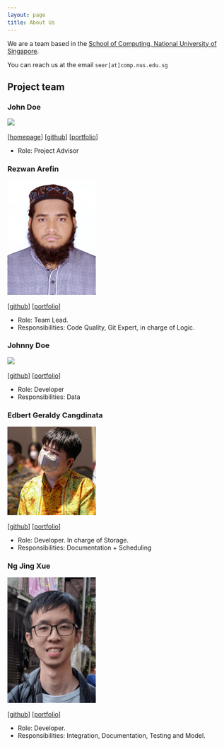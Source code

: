 ```yaml
---
layout: page
title: About Us
---
```


We are a team based in the [School of Computing, National University of Singapore](http://www.comp.nus.edu.sg).

You can reach us at the email `seer[at]comp.nus.edu.sg`

## Project team

### John Doe

<img src="images/johndoe.png" width="200px">

[[homepage](http://www.comp.nus.edu.sg/~damithch)]
[[github](https://github.com/johndoe)]
[[portfolio](team/johndoe.md)]

* Role: Project Advisor

### Rezwan Arefin

<img src="images/rezwanarefin01.png" width="200px">

[[github](http://github.com/RezwanArefin01)]
[[portfolio](team/rezwanarefin01.md)]

* Role: Team Lead. 
* Responsibilities: Code Quality, Git Expert, in charge of Logic. 

### Johnny Doe

<img src="images/johndoe.png" width="200px">

[[github](http://github.com/johndoe)] [[portfolio](team/johndoe.md)]

* Role: Developer
* Responsibilities: Data

### Edbert Geraldy Cangdinata

<img src="images/berted.png" width="200px">

[[github](http://github.com/berted)]
[[portfolio](team/berted.md)]

* Role: Developer. In charge of Storage.
* Responsibilities: Documentation + Scheduling

### Ng Jing Xue

<img src="images/njxue.png" width="200px">

[[github](http://github.com/njxue)]
[[portfolio](team/njxue.md)]

* Role: Developer. 
* Responsibilities: Integration, Documentation, Testing and Model.
